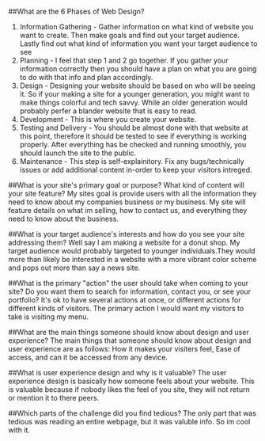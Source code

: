 ##What are the 6 Phases of Web Design?
  1. Information Gathering - Gather information on what kind of website you want to create. Then make goals and find out your target audience. Lastly find out what kind of information you want your target audience to see
  2. Planning - I feel that step 1 and 2 go together. If you gather your information correctly then you should have a plan on what you are going to do with that info and plan accordingly.
  3. Design - Designing your website should be based on who will be seeing it. So if your making a site for a younger generation, you might want to make things colorful and tech savvy. While an older generation would probably perfer a blander website that is easy to read.
  4. Development - This is where you create your website. 
  5. Testing and Delivery - You should be almost done with that website at this point, therefore it should be tested to see if everything is working properly. After everything has be checked and running smoothly, you should launch the site to the public.
  6. Maintenance - This step is self-explainitory. Fix any bugs/technically issues or add additional content in-order to keep your visitors intreged. 

##What is your site's primary goal or purpose? What kind of content will your site feature?
  My sites goal is provide users with all the information they need to know about my companies business or my business. My site will feature details on what im selling, how to contact us, and everything they need to know about the business.

##What is your target audience's interests and how do you see your site addressing them?
  Well say I am making a website for a donut shop. My target audience would probably targeted to younger individuals.They would more than likely be interested in a website with a more vibrant color scheme and pops out more than say a news site. 

##What is the primary "action" the user should take when coming to your site? Do you want them to search for information, contact you, or see your portfolio? It's ok to have several actions at once, or different actions for different kinds of visitors.
  The primary action I would want my visitors to take is visiting my menu. 

##What are the main things someone should know about design and user experience?
  The main things that someone should know about design and user experience are as follows: How it makes your visiters feel, Ease of access, and can it be accessed from any device.

##What is user experience design and why is it valuable? 
  The user experience design is basically how someone feels about your website. This is valuable because if nobody likes the feel of you site, they will not return or mention it to there peers.

##Which parts of the challenge did you find tedious? The only part that was tedious was reading an entire webpage, but it was valuble info. So im cool with it.
